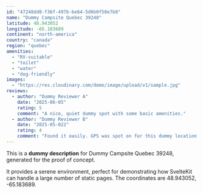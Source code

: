 ```yaml
---
id: "47248dd8-f36f-497b-be64-5d6b0f50e7b8"
name: "Dummy Campsite Quebec 39248"
latitude: 48.943052
longitude: -65.183689
continent: "north-america"
country: "canada"
region: "quebec"
amenities:
  - "RV-suitable"
  - "toilet"
  - "water"
  - "dog-friendly"
images:
  - "https://res.cloudinary.com/demo/image/upload/v1/sample.jpg"
reviews:
  - author: "Dummy Reviewer A"
    date: "2025-06-05"
    rating: 5
    comment: "A nice, quiet dummy spot with some basic amenities."
  - author: "Dummy Reviewer B"
    date: "2025-05-022"
    rating: 4
    comment: "Found it easily. GPS was spot on for this dummy location."
---
```


This is a **dummy description** for Dummy Campsite Quebec 39248, generated for the proof of concept.

It provides a serene environment, perfect for demonstrating how SvelteKit can handle a large number of static pages. The coordinates are 48.943052, -65.183689.
